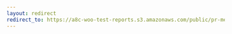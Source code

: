 ```yaml
---
layout: redirect
redirect_to: https://a8c-woo-test-reports.s3.amazonaws.com/public/pr-merge/40956/api/index.html
---
```

